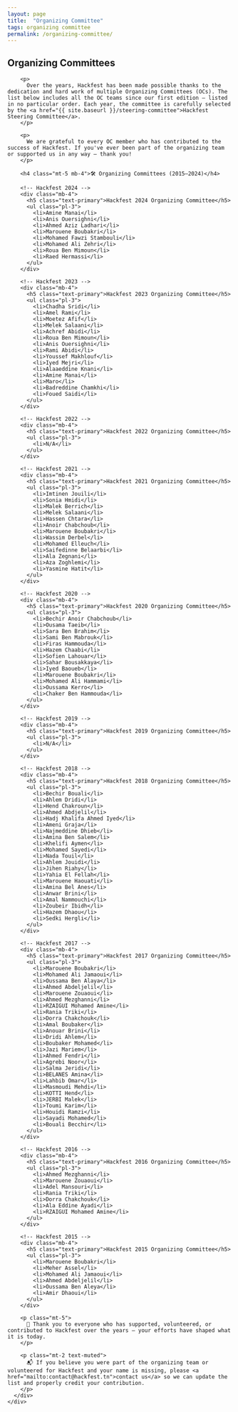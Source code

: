 ```yaml
---
layout: page
title:  "Organizing Committee"
tags: organizing committee
permalink: /organizing-committee/
---
```


<section class="content-section" id="oc">
  <div class="container">
    <div class="row">
      <div class="col-lg-10 mx-auto">
        <h2 class="mb-4">Organizing Committees</h2>

        <p>
          Over the years, Hackfest has been made possible thanks to the dedication and hard work of multiple Organizing Committees (OCs). The list below includes all the OC teams since our first edition — listed in no particular order. Each year, the committee is carefully selected by the <a href="{{ site.baseurl }}/steering-committee">Hackfest Steering Committee</a>.
        </p>

        <p>
          We are grateful to every OC member who has contributed to the success of Hackfest. If you've ever been part of the organizing team or supported us in any way — thank you!
        </p>

        <h4 class="mt-5 mb-4">🛠️ Organizing Committees (2015–2024)</h4>

        <!-- Hackfest 2024 -->
        <div class="mb-4">
          <h5 class="text-primary">Hackfest 2024 Organizing Committee</h5>
          <ul class="pl-3">
            <li>Amine Manai</li>
            <li>Anis Ouersighni</li>
            <li>Ahmed Aziz Ladhari</li>
            <li>Marouene Boubakri</li>
            <li>Mohamed Fawzi Stambouli</li>
            <li>Mohamed Ali Zehri</li>
            <li>Roua Ben Mimoun</li>
            <li>Raed Hermassi</li>
          </ul>
        </div>

        <!-- Hackfest 2023 -->
        <div class="mb-4">
          <h5 class="text-primary">Hackfest 2023 Organizing Committee</h5>
          <ul class="pl-3">
            <li>Chadha Sridi</li>
            <li>Amel Rami</li>
            <li>Moetez Afif</li>
            <li>Melek Salaani</li>
            <li>Achref Abidi</li>
            <li>Roua Ben Mimoun</li>
            <li>Anis Ouersighni</li>
            <li>Rami Abidi</li>
            <li>Youssef Makhlouf</li>
            <li>Iyed Mejri</li>
            <li>Alaaeddine Knani</li>
            <li>Amine Manai</li>
            <li>Maro</li>
            <li>Badreddine Chamkhi</li>
            <li>Foued Saidi</li>
          </ul>
        </div>

        <!-- Hackfest 2022 -->
        <div class="mb-4">
          <h5 class="text-primary">Hackfest 2022 Organizing Committee</h5>
          <ul class="pl-3">
            <li>N/A</li>
          </ul>
        </div>

        <!-- Hackfest 2021 -->
        <div class="mb-4">
          <h5 class="text-primary">Hackfest 2021 Organizing Committee</h5>
          <ul class="pl-3">
            <li>Imtinen Jouili</li>
            <li>Sonia Hmidi</li>
            <li>Malek Berrich</li>
            <li>Melek Salaani</li>
            <li>Hassen Chtara</li>
            <li>Anoir Chabchoub</li>
            <li>Marouene Boubakri</li>
            <li>Wassim Derbel</li>
            <li>Mohamed Elleuch</li>
            <li>Saifedinne Belaarbi</li>
            <li>Ala Zegnani</li>
            <li>Aza Zoghlemi</li>
            <li>Yasmine Hatit</li>
          </ul>
        </div>

        <!-- Hackfest 2020 -->
        <div class="mb-4">
          <h5 class="text-primary">Hackfest 2020 Organizing Committee</h5>
          <ul class="pl-3">
            <li>Bechir Anoir Chabchoub</li>
            <li>Ousama Taeib</li>
            <li>Sara Ben Brahim</li>
            <li>Sami Ben Mabrouk</li>
            <li>Firas Hammouda</li>
            <li>Hazem Chaabi</li>
            <li>Sofien Lahouar</li>
            <li>Sahar Bousakkaya</li>
            <li>Iyed Baoueb</li>
            <li>Marouene Boubakri</li>
            <li>Mohamed Ali Hammami</li>
            <li>Oussama Kerro</li>
            <li>Chaker Ben Hammouda</li>
          </ul>
        </div>

        <!-- Hackfest 2019 -->
        <div class="mb-4">
          <h5 class="text-primary">Hackfest 2019 Organizing Committee</h5>
          <ul class="pl-3">
            <li>N/A</li>
          </ul>
        </div>

        <!-- Hackfest 2018 -->
        <div class="mb-4">
          <h5 class="text-primary">Hackfest 2018 Organizing Committee</h5>
          <ul class="pl-3">
            <li>Bechir Bouali</li>
            <li>Ahlem Dridi</li>
            <li>Hend Chakroun</li>
            <li>Ahmed Abdjelil</li>
            <li>Hadj Khalifa Ahmed Iyed</li>
            <li>Ameni Graja</li>
            <li>Najmeddine Dhieb</li>
            <li>Amina Ben Salem</li>
            <li>Khelifi Aymen</li>
            <li>Mohamed Sayedi</li>
            <li>Nada Touil</li>
            <li>Ahlem Jouidi</li>
            <li>Jihen Riahy</li>
            <li>Yahia El Fellah</li>
            <li>Marouene Haouati</li>
            <li>Amina Bel Anes</li>
            <li>Anwar Brini</li>
            <li>Amal Nammouchi</li>
            <li>Zoubeir Ibidh</li>
            <li>Hazem Dhaou</li>
            <li>Sedki Hergli</li>
          </ul>
        </div>

        <!-- Hackfest 2017 -->
        <div class="mb-4">
          <h5 class="text-primary">Hackfest 2017 Organizing Committee</h5>
          <ul class="pl-3">
            <li>Marouene Boubakri</li>
            <li>Mohamed Ali Jamaoui</li>
            <li>Oussama Ben Alaya</li>
            <li>Ahmed Abdeljelil</li>
            <li>Marouene Zouaoui</li>
            <li>Ahmed Mezghanni</li>
            <li>RZAIGUI Mohamed Amine</li>
            <li>Rania Triki</li>
            <li>Dorra Chakchouk</li>
            <li>Amal Boubaker</li>
            <li>Anouar Brini</li>
            <li>Dridi Ahlem</li>
            <li>Boubaker Mohamed</li>
            <li>Jazi Mariem</li>
            <li>Ahmed Fendri</li>
            <li>Agrebi Noor</li>
            <li>Salma Jeridi</li>
            <li>BELANES Amina</li>
            <li>Lahbib Omar</li>
            <li>Masmoudi Mehdi</li>
            <li>KOTTI Hend</li>
            <li>JERBI Malek</li>
            <li>Toumi Karim</li>
            <li>Houidi Ramzi</li>
            <li>Sayadi Mohamed</li>
            <li>Bouali Becchir</li>
          </ul>
        </div>

        <!-- Hackfest 2016 -->
        <div class="mb-4">
          <h5 class="text-primary">Hackfest 2016 Organizing Committee</h5>
          <ul class="pl-3">
            <li>Ahmed Mezghanni</li>
            <li>Marouene Zouaoui</li>
            <li>Adel Mansouri</li>
            <li>Rania Triki</li>
            <li>Dorra Chakchouk</li>
            <li>Ala Eddine Ayadi</li>
            <li>RZAIGUI Mohamed Amine</li>
          </ul>
        </div>

        <!-- Hackfest 2015 -->
        <div class="mb-4">
          <h5 class="text-primary">Hackfest 2015 Organizing Committee</h5>
          <ul class="pl-3">
            <li>Marouene Boubakri</li>
            <li>Meher Assel</li>
            <li>Mohamed Ali Jamaoui</li>
            <li>Ahmed Abdeljelil</li>
            <li>Oussama Ben Aleya</li>
            <li>Amir Dhaoui</li>
          </ul>
        </div>

        <p class="mt-5">
          🙏 Thank you to everyone who has supported, volunteered, or contributed to Hackfest over the years — your efforts have shaped what it is today.
        </p>

        <p class="mt-2 text-muted">
          📬 If you believe you were part of the organizing team or volunteered for Hackfest and your name is missing, please <a href="mailto:contact@hackfest.tn">contact us</a> so we can update the list and properly credit your contribution.
        </p>
      </div>
    </div>
  </div>
</section>
